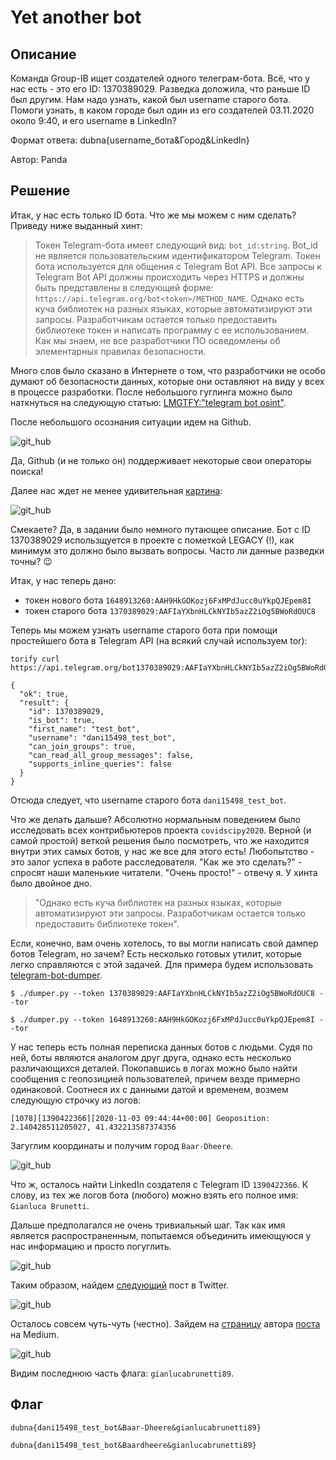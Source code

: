 # Yet another bot
## Описание

Команда Group-IB ищет создателей одного телеграм-бота. Всё, что у нас есть - это его ID: 1370389029. Разведка доложила, что раньше ID был другим.
Нам надо узнать, какой был username старого бота. Помоги узнать, в каком городе был один из его создателей 03.11.2020 
около 9:40, и его username в LinkedIn?

Формат ответа: dubna{username_бота&Город&LinkedIn}

Автор: Panda

## Решение 

Итак, у нас есть только ID бота. Что же мы можем с ним сделать? Приведу ниже выданный хинт: 

> Токен Telegram-бота имеет следующий вид:
`bot_id:string`. Bot_id не является пользовательским идентификатором Telegram. Токен бота используется для общения с Telegram Bot API. Все запросы к Telegram Bot API должны происходить через HTTPS и должны быть представлены в следующей форме: 
`https://api.telegram.org/bot<token>/METHOD_NAME`.
Однако есть куча библиотек на разных языках, которые автоматизируют эти запросы. Разработчикам остается только предоставить библиотеке токен и написать программу с ее использованием. Как мы знаем, не все разработчики ПО осведомлены об элементарных правилах безопасности.

Много слов было сказано в Интернете о том, что разработчики не особо думают об безопасности данных, которые они оставляют на виду у всех в процессе разработки. После небольшого гуглинга можно было наткнуться на следующую статью: [LMGTFY:"telegram bot osint"](https://xakep.ru/2019/09/06/real-osint/#toc01).

После небольшого осознания ситуации идем на Github. 

![git_hub](./src/1.png)

Да, Github (и не только он) поддерживает некоторые свои операторы поиска! 

Далее нас ждет не менее удивительная [картина](https://github.com/b2slab/covidscipy2020/blob/3eea2a5d2c6fe2cc9ea55e53ab797c2ab5fc2271/project/Telegram_Chatbot/settings.py): 

![git_hub](./src/2.png)

Смекаете? Да, в задании было немного путающее описание. Бот с ID 1370389029 использщуется в проекте с пометкой LEGACY (!), как минимум это должно было вызвать вопросы. Часто ли данные разведки точны? 😉

Итак, у нас теперь дано: 

- токен нового бота `1648913260:AAH9HkGOKozj6FxMPdJucc0uYkpQJEpem8I`
- токен старого бота `1370389029:AAFIaYXbnHLCkNYIb5azZ2iOg5BWoRdOUC8`

Теперь мы можем узнать username старого бота при помощи простейшего бота в Telegram API (на всякий случай используем tor):

```
torify curl https://api.telegram.org/bot1370389029:AAFIaYXbnHLCkNYIb5azZ2iOg5BWoRdOUC8/getMe 

{
  "ok": true,
  "result": {
    "id": 1370389029,
    "is_bot": true,
    "first_name": "test_bot",
    "username": "dani15498_test_bot",
    "can_join_groups": true,
    "can_read_all_group_messages": false,
    "supports_inline_queries": false
  }
}
```

Отсюда следует, что username старого бота `dani15498_test_bot`.

Что же делать дальше? Абсолютно нормальным поведением было исследовать всех контрибьютеров проекта `covidscipy2020`. Верной (и самой простой) веткой решения было посмотреть, что же находится внутри этих самых ботов, у нас же все для этого есть! Любопытство - это залог успеха в  работе расследователя. "Как же это сделать?" - спросят наши маленькие читатели. "Очень просто!" - отвечу я. У хинта было двойное дно. 

> "Однако есть куча библиотек на разных языках, которые автоматизируют эти запросы. Разработчикам остается только предоставить библиотеке токен".

Если, конечно, вам очень хотелось, то вы могли написать свой дампер ботов Telegram, но зачем? Есть несколько готовых утилит, которые легко справляются с этой задачей. Для примера будем использовать [telegram-bot-dumper](https://github.com/soxoj/telegram-bot-dumper).

```
$ ./dumper.py --token 1370389029:AAFIaYXbnHLCkNYIb5azZ2iOg5BWoRdOUC8 --tor

$ ./dumper.py --token 1648913260:AAH9HkGOKozj6FxMPdJucc0uYkpQJEpem8I --tor
```

У нас теперь есть полная переписка данных ботов с людьми. Судя по ней, боты являются аналогом друг друга, однако есть несколько различающихся деталей. Покопавшись в логах можно было найти сообщения с геопозицией пользователей, причем везде примерно одинаковой. Соотнеся их с данными  датой и временем, возмем следующую строчку из логов: 

```
[1078][1390422366][2020-11-03 09:44:44+00:00] Geoposition: 2.140428511205027, 41.432213587374356
```

Загуглим координаты и получим город `Baar-Dheere`. 


![git_hub](./src/3.png)

Что ж, осталось найти LinkedIn создателя с Telegram ID `1390422366`. К слову, из тех же логов бота (любого) можно взять его полное имя: `Gianluca Brunetti`.

Дальше предполагался не очень тривиальный шаг. Так как имя является распространенным, попытаемся объединить имеющуюся у нас информацию и просто погуглить. 

![git_hub](./src/4.png)

Таким образом, найдем [следующий](https://twitter.com/loziobrown/status/1243865999331524608)  пост в Twitter.

![git_hub](./src/5.png)

Осталось совсем чуть-чуть (честно). Зайдем на [страницу](https://medium.com/@loziobrown) автора [поста](https://medium.com/@loziobrown/lavvocato-conte-ovvero-come-ho-imparato-a-non-preoccuparmi-e-ad-amare-il-decreto-7a930adc2863) на Medium.

![git_hub](./src/6.png)

Видим последнюю часть флага: `gianlucabrunetti89`. 


## Флаг


`dubna{dani15498_test_bot&Baar-Dheere&gianlucabrunetti89}`

`dubna{dani15498_test_bot&Baardheere&gianlucabrunetti89}`


